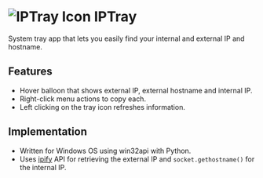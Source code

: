 # ![IPTray Icon](ip.ico?raw=true) IPTray
System tray app that lets you easily find your internal and external IP and hostname.

## Features
- Hover balloon that shows external IP, external hostname and internal IP.
- Right-click menu actions to copy each.
- Left clicking on the tray icon refreshes information. 

## Implementation
- Written for Windows OS using win32api with Python.
- Uses [ipify](http://www.ipify.org) API for retrieving the external IP and `socket.gethostname()` for the internal IP.

